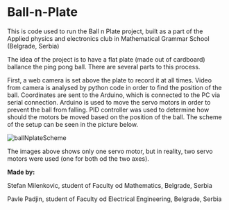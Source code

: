 # Ball-n-Plate
This is code used to run the Ball n Plate project, built as a part of the Applied physics and electronics club in Mathematical Grammar School (Belgrade, Serbia)

The idea of the project is to have a flat plate (made out of cardboard) ballance the ping pong ball. There are several parts to this process.

First, a web camera is set above the plate to record it at all times. Video from camera is analysed by python code in order to find the position of the ball. Coordinates are sent to the Arduino, which is connected to the PC via serial connection. Arduino is used to move the servo motors in order to prevent the ball from falling. PID controller was used to determine how should the motors be moved based on the position of the ball. The scheme of the setup can be seen in the picture below.

![ballNplateScheme](https://user-images.githubusercontent.com/43354887/108540273-470a5680-72e1-11eb-90b6-7cf6faab0e16.png)


The images above shows only one servo motor, but in reality, two servo motors were used (one for both od the two axes).

**Made by:**

Stefan Milenkovic, student of Faculty od Mathematics, Belgrade, Serbia

Pavle Padjin, student of Faculty od Electrical Engineering, Belgrade, Serbia
